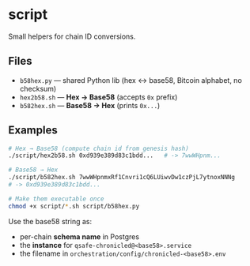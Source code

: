 # script

Small helpers for chain ID conversions.

## Files
- `b58hex.py` — shared Python lib (hex ↔ base58, Bitcoin alphabet, no checksum)
- `hex2b58.sh` — **Hex → Base58** (accepts `0x` prefix)
- `b582hex.sh` — **Base58 → Hex** (prints `0x...`)

## Examples
```bash
# Hex → Base58 (compute chain id from genesis hash)
./script/hex2b58.sh 0xd939e389d83c1bdd...   # -> 7wwWHpnm...

# Base58 → Hex
./script/b582hex.sh 7wwWHpnmxRf1Cnvri1cQ6LUiwvDw1czPjL7ytnoxNNNg
# -> 0xd939e389d83c1bdd...

# Make them executable once
chmod +x script/*.sh script/b58hex.py
```

Use the base58 string as:
- per-chain **schema name** in Postgres
- the **instance** for `qsafe-chronicled@<base58>.service`
- the filename in `orchestration/config/chronicled-<base58>.env`
